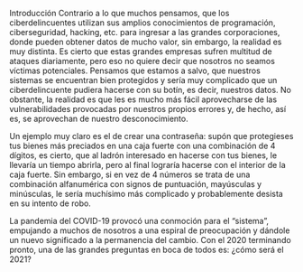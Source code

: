Introducción 
Contrario a lo que muchos pensamos, que los ciberdelincuentes utilizan sus amplios conocimientos de programación, ciberseguridad, hacking, etc.  para ingresar a las grandes corporaciones, donde pueden obtener datos de mucho valor, sin embargo, la realidad es muy distinta. Es cierto que estas grandes empresas sufren multitud de ataques diariamente, pero eso no quiere decir que nosotros no seamos víctimas potenciales. Pensamos que estamos a salvo, que nuestros sistemas se encuentran bien protegidos y sería muy complicado que un ciberdelincuente pudiera hacerse con su botín, es decir, nuestros datos. No obstante, la realidad es que les es mucho más fácil aprovecharse de las vulnerabilidades provocadas por nuestros propios errores y, de hecho, así es, se aprovechan de nuestro desconocimiento.

Un ejemplo muy claro es el de crear una contraseña: supón que protegieses tus bienes más preciados en una caja fuerte con una combinación de 4 dígitos, es cierto, que al ladrón interesado en hacerse con tus bienes, le llevaría un tiempo abrirla, pero al final lograría hacerse con el interior de la caja fuerte. Sin embargo, si en vez de 4 números se trata de una combinación alfanumérica con signos de puntuación, mayúsculas y minúsculas, le sería muchísimo más complicado y probablemente desista en su intento de robo.

La pandemia del COVID-19 provocó una conmoción para el “sistema”, empujando a
muchos de nosotros a una espiral de preocupación y dándole un nuevo significado a la
permanencia del cambio. Con el 2020 terminando pronto, una de las grandes preguntas
en boca de todos es: ¿cómo será el 2021?